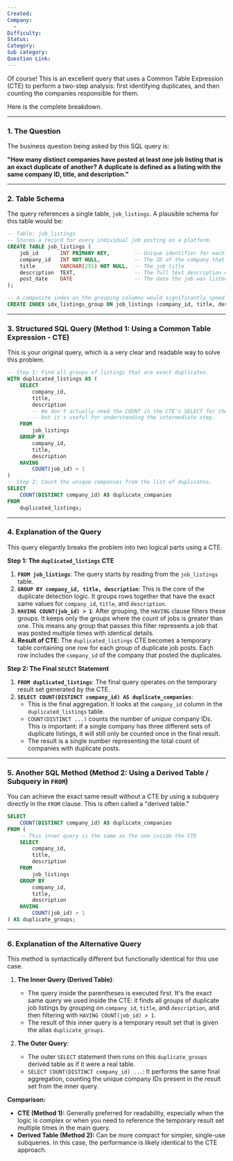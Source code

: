 ```yaml
---
Created:
Company:
  -
Difficulty:
Status:
Category:
Sub category:
Question Link:
---
```

Of course! This is an excellent query that uses a Common Table Expression (CTE) to perform a two-step analysis: first identifying duplicates, and then counting the companies responsible for them.

Here is the complete breakdown.

***

### 1. The Question

The business question being asked by this SQL query is:

**"How many distinct companies have posted at least one job listing that is an exact duplicate of another? A duplicate is defined as a listing with the same company ID, title, and description."**

---

### 2. Table Schema

The query references a single table, `job_listings`. A plausible schema for this table would be:

```sql
-- Table: job_listings
-- Stores a record for every individual job posting on a platform.
CREATE TABLE job_listings (
    job_id       INT PRIMARY KEY,        -- Unique identifier for each job post
    company_id   INT NOT NULL,           -- The ID of the company that posted the job
    title        VARCHAR(255) NOT NULL,  -- The job title
    description  TEXT,                   -- The full text description of the job
    post_date    DATE                    -- The date the job was listed
);

-- A composite index on the grouping columns would significantly speed up this query.
CREATE INDEX idx_listings_group ON job_listings (company_id, title, description);
```

---

### 3. Structured SQL Query (Method 1: Using a Common Table Expression - CTE)

This is your original query, which is a very clear and readable way to solve this problem.

```sql
-- Step 1: Find all groups of listings that are exact duplicates.
WITH duplicated_listings AS (
    SELECT
        company_id,
        title,
        description
        -- We don't actually need the COUNT in the CTE's SELECT for the final query
        -- but it's useful for understanding the intermediate step.
    FROM
        job_listings
    GROUP BY
        company_id,
        title,
        description
    HAVING
        COUNT(job_id) > 1
)
-- Step 2: Count the unique companies from the list of duplicates.
SELECT
    COUNT(DISTINCT company_id) AS duplicate_companies
FROM
    duplicated_listings;
```

---

### 4. Explanation of the Query

This query elegantly breaks the problem into two logical parts using a CTE.

**Step 1: The `duplicated_listings` CTE**

1.  **`FROM job_listings`**: The query starts by reading from the `job_listings` table.
2.  **`GROUP BY company_id, title, description`**: This is the core of the duplicate detection logic. It groups rows together that have the exact same values for `company_id`, `title`, and `description`.
3.  **`HAVING COUNT(job_id) > 1`**: After grouping, the `HAVING` clause filters these groups. It keeps only the groups where the count of jobs is greater than one. This means any group that passes this filter represents a job that was posted multiple times with identical details.
4.  **Result of CTE**: The `duplicated_listings` CTE becomes a temporary table containing one row for each *group* of duplicate job posts. Each row includes the `company_id` of the company that posted the duplicates.

**Step 2: The Final `SELECT` Statement**

1.  **`FROM duplicated_listings`**: The final query operates on the temporary result set generated by the CTE.
2.  **`SELECT COUNT(DISTINCT company_id) AS duplicate_companies`**:
    *   This is the final aggregation. It looks at the `company_id` column in the `duplicated_listings` table.
    *   `COUNT(DISTINCT ...)` counts the number of *unique* company IDs. This is important: if a single company has three different sets of duplicate listings, it will still only be counted once in the final result.
    *   The result is a single number representing the total count of companies with duplicate posts.

---

### 5. Another SQL Method (Method 2: Using a Derived Table / Subquery in `FROM`)

You can achieve the exact same result without a CTE by using a subquery directly in the `FROM` clause. This is often called a "derived table."

```sql
SELECT
    COUNT(DISTINCT company_id) AS duplicate_companies
FROM (
    -- This inner query is the same as the one inside the CTE
    SELECT
        company_id,
        title,
        description
    FROM
        job_listings
    GROUP BY
        company_id,
        title,
        description
    HAVING
        COUNT(job_id) > 1
) AS duplicate_groups;
```

---

### 6. Explanation of the Alternative Query

This method is syntactically different but functionally identical for this use case.

1.  **The Inner Query (Derived Table)**:
    *   The query inside the parentheses is executed first. It's the exact same query we used inside the CTE: it finds all groups of duplicate job listings by grouping on `company_id`, `title`, and `description`, and then filtering with `HAVING COUNT(job_id) > 1`.
    *   The result of this inner query is a temporary result set that is given the alias `duplicate_groups`.

2.  **The Outer Query**:
    *   The outer `SELECT` statement then runs on this `duplicate_groups` derived table as if it were a real table.
    *   `SELECT COUNT(DISTINCT company_id) ...`: It performs the same final aggregation, counting the unique company IDs present in the result set from the inner query.

**Comparison:**
*   **CTE (Method 1):** Generally preferred for readability, especially when the logic is complex or when you need to reference the temporary result set multiple times in the main query.
*   **Derived Table (Method 2):** Can be more compact for simpler, single-use subqueries. In this case, the performance is likely identical to the CTE approach.